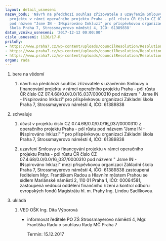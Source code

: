 ```yaml
---
layout: detail_usneseni
nazev_bodu: 'Návrh na předchozí souhlas zřizovatele s uzavřením Smlouvy o financování
  projektu v rámci operačního projektu Praha - pól růstu ČR číslo CZ 07.4.68/0.0/0.0/16_037/0000310
  pod názvem "Jsme IN - INspirováno Inkluzí" pro příspěvkovou organizaci Základní
  škola Praha 7, Strossmayerovo náměstí 4, IČO: 61389838'
datum_vzniku_usneseni: '2017-12-12 00:00:00'
cislo_usneseni: 1126/17-R
prilohy:
- https://www.praha7.cz/wp-content/uploads/councilResolution/Resolutions/29671/export/1Duvodovazprava~307930.doc
- https://www.praha7.cz/wp-content/uploads/councilResolution/Resolutions/29671/export/1ZadostosouhlasspodpisemsmlouvyoFinancovaniprojektuvramci~307929.pdf
- https://www.praha7.cz/wp-content/uploads/councilResolution/Resolutions/29671/export/export~309081.pdf
organ: rada
---
```

<ol id="urzList" class="urzList_view"><li class="urzClass1" id=""><span name="1">bere na vědomí</span><ol class="urzOlClass decimal " id=""><li class="urzClass2" id="" style="text-align: left;"><span><p>návrh na předchozí souhlas zřizovatele s uzavřením Smlouvy o financování projektu v rámci operačního projektu Praha - pól růstu ČR číslo CZ 07.4.68/0.0/0.0/16_037/0000310 pod názvem " Jsme IN - INspirováno Inkluzí" pro příspěvkovou organizaci Základní škola Praha 7, Strossmayerovo náměstí 4, IČO: 61389838</p></span></li></ol></li><li class="urzClass1" id=""><span name="24">schvaluje</span><ol class="urzOlClass decimal " id=""><li class="urzClass2" id="" style="text-align: left;"><span><p>účast v projektu číslo CZ 07.4.68/0.0/0.0/16_037/0000310 z operačního projektu Praha - pól růstu pod názvem "Jsme IN - INspirováno Inkluzí" " pro příspěvkovou organizaci Základní škola Praha 7, Strossmayerovo náměstí 4, IČO: 61389838</p></span></li><li class="urzClass2" id="" style="text-align: left;"><span><p>uzavření Smlouvy o financování projektu v rámci operačního projektu Praha - pól růstu ČR číslo CZ 07.4.68/0.0/0.0/16_037/0000310 pod názvem " Jsme IN - INspirováno Inkluzí" mezi příspěvkovou organizaci Základní škola Praha 7, Strossmayerovo náměstí 4, IČO: 61389838 zastoupená ředitelem Mgr. Františkem Radou a Hlavním městem Prahou se sídlem Mariánské náměstí 2, 110 01 Praha 1, IČO: 00064581, zastoupená vedoucí oddělení finančního řízení a kontrol odboru evropských fondů Magistrátu hl. m. Prahy Ing. Lindou Sadílkovou.<br></p></span></li></ol></li><li class="urzClass1" id="urzUkoly"><span name="1">ukládá</span><ol class="urzOlClass"><li class="urzClass2"><span><p>VED OŠK Ing. Dita Výborová</p></span><ul class="urzUlClass"><li class="urzClass3"><span><p>informovat ředitele PO ZŠ Strossmayerovo náměstí 4, Mgr. Františka Radu o souhlasu Rady MČ Praha 7</p></span><span class="urzUkolTermin">  Termín:&nbsp;15.12.2017</span></li></ul></li></ol></li></ol>